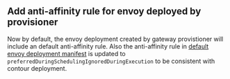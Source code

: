 ## Add anti-affinity rule for envoy deployed by provisioner

Now by default, the envoy deployment created by gateway provistioner will include an default anti-affinity rule. Also the anti-affinity rule in [default envoy deployment manifest](../../examples/deployment/03-envoy-deployment.yaml) is updated to `preferredDuringSchedulingIgnoredDuringExecution` to be consistent with contour deployment.
